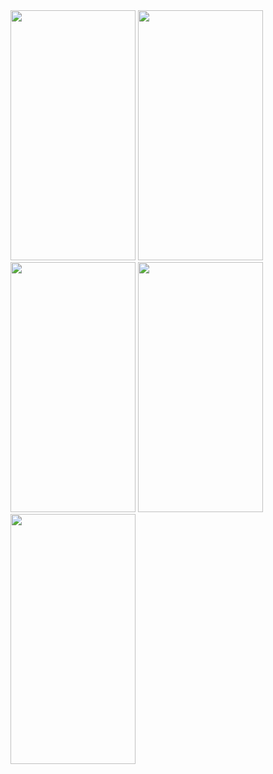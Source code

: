 <img src="https://user-images.githubusercontent.com/92033795/204138604-7bffb68a-46d1-41f0-b30d-451323510e2b.jpeg" width="200" height="400" />
<img src="https://user-images.githubusercontent.com/92033795/204138601-b9bb7fbe-518b-43ba-bd45-6c6d1c6c8775.jpeg" width="200" height="400" />
<img src="https://user-images.githubusercontent.com/92033795/204138599-d089bd7e-ae21-43e2-bd02-f5902d4a9abc.jpeg" width="200" height="400" />
<img src="https://user-images.githubusercontent.com/92033795/204138593-5a8824b5-8eb4-4b2e-9f8c-48fa5715ff87.jpg" width="200" height="400" />
<img src="https://user-images.githubusercontent.com/92033795/204138593-5a8824b5-8eb4-4b2e-9f8c-48fa5715ff87.jpg" width="200" height="400" />
